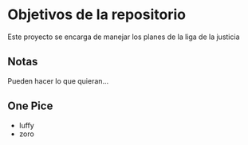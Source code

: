 # Objetivos de la repositorio

Este proyecto se encarga de manejar los planes de la liga de la justicia


## Notas
Pueden hacer lo que quieran...
## One Pice
- luffy
- zoro
